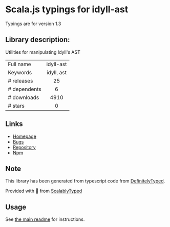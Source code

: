 
# Scala.js typings for idyll-ast

Typings are for version 1.3

## Library description:
Utilities for manipulating Idyll's AST

|                    |                 |
| ------------------ | :-------------: |
| Full name          | idyll-ast |
| Keywords           | idyll, ast |
| # releases         | 25 |
| # dependents       | 6 |
| # downloads        | 4910 |
| # stars            | 0 |

## Links
- [Homepage](https://github.com/idyll-lang/idyll/tree/master/packages/idyll-ast)
- [Bugs](https://github.com/idyll-lang/idyll/tree/master/packages/idyll-ast)
- [Repository](https://github.com/idyll-lang/idyll)
- [Npm](https://www.npmjs.com/package/idyll-ast)
    


## Note
This library has been generated from typescript code from [DefinitelyTyped](https://definitelytyped.org).

Provided with :purple_heart: from [ScalablyTyped](https://github.com/oyvindberg/ScalablyTyped)

## Usage
See [the main readme](../../readme.md) for instructions.


